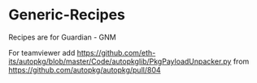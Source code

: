 # Generic-Recipes

Recipes are for Guardian - GNM

For teamviewer add https://github.com/eth-its/autopkg/blob/master/Code/autopkglib/PkgPayloadUnpacker.py
from https://github.com/autopkg/autopkg/pull/804

